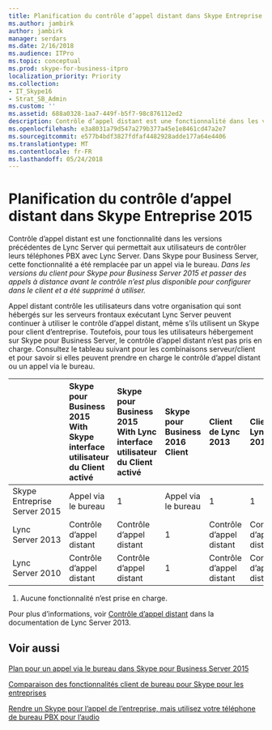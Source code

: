 ```yaml
---
title: Planification du contrôle d’appel distant dans Skype Entreprise 2015
ms.author: jambirk
author: jambirk
manager: serdars
ms.date: 2/16/2018
ms.audience: ITPro
ms.topic: conceptual
ms.prod: skype-for-business-itpro
localization_priority: Priority
ms.collection:
- IT_Skype16
- Strat_SB_Admin
ms.custom: ''
ms.assetid: 688a0328-1aa7-449f-b5f7-98c876112ed2
description: Contrôle d’appel distant est une fonctionnalité dans les versions précédentes de Lync Server qui permettait aux utilisateurs de contrôler leurs téléphones PBX avec Lync Server. Dans Skype pour Business Server, cette fonctionnalité a été remplacée par un appel via le bureau. Dans les versions du client pour Skype pour Business Server 2015 et passer des appels à distance avant le contrôle n’est plus disponible pour configurer dans le client et a été supprimé à utiliser.
ms.openlocfilehash: e3a8031a79d547a279b377a45e1e8461cd47a2e7
ms.sourcegitcommit: e577b4bdf3827fdfaf4482928adde177a64e4406
ms.translationtype: MT
ms.contentlocale: fr-FR
ms.lasthandoff: 05/24/2018
---
```

# <a name="plan-for-remote-call-control-in-skype-for-business-2015"></a>Planification du contrôle d’appel distant dans Skype Entreprise 2015
 
Contrôle d’appel distant est une fonctionnalité dans les versions précédentes de Lync Server qui permettait aux utilisateurs de contrôler leurs téléphones PBX avec Lync Server. Dans Skype pour Business Server, cette fonctionnalité a été remplacée par un appel via le bureau.  *Dans les versions du client pour Skype pour Business Server 2015 et passer des appels à distance avant le contrôle n’est plus disponible pour configurer dans le client et a été supprimé à utiliser.* 
  
 Appel distant contrôle les utilisateurs dans votre organisation qui sont hébergés sur les serveurs frontaux exécutant Lync Server peuvent continuer à utiliser le contrôle d’appel distant, même s’ils utilisent un Skype pour client d’entreprise. Toutefois, pour tous les utilisateurs hébergement sur Skype pour Business Server, le contrôle d’appel distant n’est pas pris en charge. Consultez le tableau suivant pour les combinaisons serveur/client et pour savoir si elles peuvent prendre en charge le contrôle d’appel distant ou un appel via le bureau.
  
||**Skype pour Business 2015 With Skype interface utilisateur du Client activé**|**Skype pour Business 2015 With Lync interface utilisateur du Client activé**|**Skype pour Business 2016 Client**|**Client de Lync 2013**|**Client Lync 2010**|
|:-----|:-----|:-----|:-----|:-----|:-----|
| Skype Entreprise Server 2015 <br/> |Appel via le bureau  <br/> |1 <br/> |Appel via le bureau  <br/> |1 <br/> |1 <br/> |
| Lync Server 2013 <br/> |Contrôle d’appel distant  <br/> |Contrôle d’appel distant  <br/> |1 <br/> |Contrôle d’appel distant  <br/> |Contrôle d’appel distant  <br/> |
| Lync Server 2010 <br/> |Contrôle d’appel distant  <br/> |Contrôle d’appel distant  <br/> |1 <br/> |Contrôle d’appel distant  <br/> |Contrôle d’appel distant  <br/> |
   
1. Aucune fonctionnalité n’est prise en charge.
  
Pour plus d’informations, voir [Contrôle d’appel distant](https://go.microsoft.com/fwlink/p/?LinkId=530208) dans la documentation de Lync Server 2013.
  
## <a name="see-also"></a>Voir aussi

#### 

[Plan pour un appel via le bureau dans Skype pour Business Server 2015](call-via-work.md)
  
[Comparaison des fonctionnalités client de bureau pour Skype pour les entreprises](../../plan-your-deployment/clients-and-devices/desktop-feature-comparison.md)

[Rendre un Skype pour l’appel de l’entreprise, mais utilisez votre téléphone de bureau PBX pour l’audio](https://support.office.com/en-us/article/Make-a-Skype-for-Business-call-but-use-your-PBX-desk-phone-for-audio-6a316c11-a05e-460c-b969-32ff0ad848e6)

